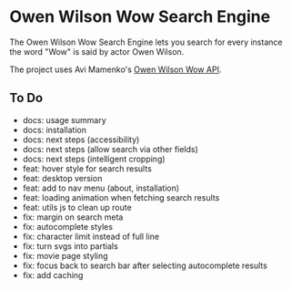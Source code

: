 # Owen Wilson Wow Search Engine

The Owen Wilson Wow Search Engine lets you search for every instance the word "Wow" is said by actor Owen Wilson.

The project uses Avi Mamenko's [Owen Wilson Wow API](https://owen-wilson-wow-api.onrender.com/).

## To Do

- docs: usage summary
- docs: installation
- docs: next steps (accessibility)
- docs: next steps (allow search via other fields)
- docs: next steps (intelligent cropping)
- feat: hover style for search results
- feat: desktop version
- feat: add to nav menu (about, installation)
- feat: loading animation when fetching search results
- feat: utils js to clean up route
- fix: margin on search meta
- fix: autocomplete styles
- fix: character limit instead of full line
- fix: turn svgs into partials
- fix: movie page styling
- fix: focus back to search bar after selecting autocomplete results
- fix: add caching

